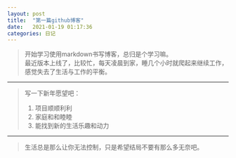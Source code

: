 ```yaml
---
layout: post
title:  "第一篇github博客"
date:   2021-01-19 01:17:36 
categories: 日记 
---
```

> 开始学习使用markdown书写博客，总归是个学习嘛。  
> 最近版本上线了，比较忙，每天凌晨到家，睡几个小时就爬起来继续工作，感觉失去了生活与工作的平衡。
*****
> 写一下新年愿望吧：
> 1. 项目顺顺利利
> 2. 家庭和和睦睦
> 3. 能找到新的生活乐趣和动力
*****
> 生活总是那么让你无法控制，只是希望结局不要有那么多无奈吧。

